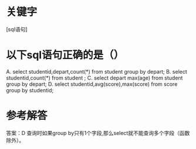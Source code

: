 # 关键字

[sql语句]

# 以下sql语句正确的是（）

A. select studentid,depart,count(\*) from student group by depart;
B. select studentid,count(\*) from student ;
C. select depart max(age) from student group by depart;
D. select studentid,avg(score),max(score) from score group by studentid;

# 参考解答
答案：D
查询时如果group by只有1个字段,那么select就不能查询多个字段（函数除外）。



